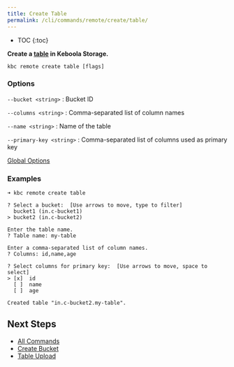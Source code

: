 ```yaml
---
title: Create Table
permalink: /cli/commands/remote/create/table/
---
```


* TOC
{:toc}

**Create a [table](https://help.keboola.com/storage/tables/) in Keboola Storage.**

```
kbc remote create table [flags]
```

### Options

`--bucket <string>`
: Bucket ID

`--columns <string>`
: Comma-separated list of column names

`--name <string>`
: Name of the table

`--primary-key <string>`
: Comma-separated list of columns used as primary key

[Global Options](/cli/commands/#global-options)

### Examples

```
➜ kbc remote create table

? Select a bucket:  [Use arrows to move, type to filter]
  bucket1 (in.c-bucket1)
> bucket2 (in.c-bucket2)

Enter the table name.
? Table name: my-table

Enter a comma-separated list of column names.
? Columns: id,name,age

? Select columns for primary key:  [Use arrows to move, space to select]
> [x]  id
  [ ]  name
  [ ]  age

Created table "in.c-bucket2.my-table".
```

## Next Steps

- [All Commands](/cli/commands/)
- [Create Bucket](/cli/commands/remote/create/bucket/)
- [Table Upload](/cli/commands/remote/table/upload/)
